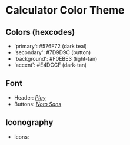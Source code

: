 # Calculator Color Theme

## **Colors (hexcodes)**
- 'primary': #576F72 (dark teal)
- 'secondary': #7D9D9C (button)
- 'background': #F0EBE3 (light-tan)
- 'accent': #E4DCCF (dark-tan)

## **Font**
- Header: [*Play*](https://fonts.google.com/specimen/Play)
- Buttons: [*Noto Sans*](https://fonts.google.com/noto/specimen/Noto+Sans)

## **Iconography**
- Icons:
